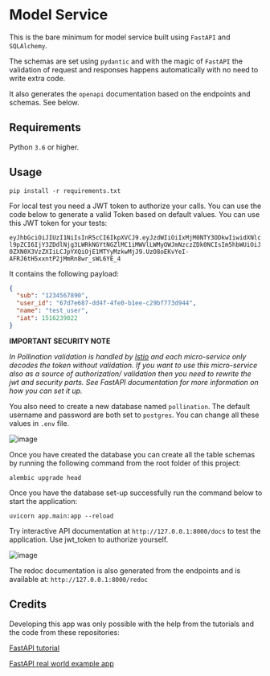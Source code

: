 # Model Service

This is the bare minimum for model service built using `FastAPI` and `SQLAlchemy`.

The schemas are set using `pydantic` and with the magic of `FastAPI` the validation of
request and responses happens automatically with no need to write extra code.

It also generates the `openapi` documentation based on the endpoints and schemas. See below.

## Requirements

Python `3.6` or higher.

## Usage

```shell
pip install -r requirements.txt
```

For local test you need a JWT token to authorize your calls. You can use the code below
to generate a valid Token based on default values. You can use this JWT token for your
tests:

`eyJhbGciOiJIUzI1NiIsInR5cCI6IkpXVCJ9.eyJzdWIiOiIxMjM0NTY3ODkwIiwidXNlcl9pZCI6IjY3ZDdlNjg3LWRkNGYtNGZlMC1iMWVlLWMyOWJmNzczZDk0NCIsIm5hbWUiOiJ0ZXN0X3VzZXIiLCJpYXQiOjE1MTYyMzkwMjJ9.UzO8oEKvYeI-AFRJ6tH5xxntP2jMmRn8wr_sWL6YE_4`

It contains the following payload:

```json
{
  "sub": "1234567890",
  "user_id": "67d7e687-dd4f-4fe0-b1ee-c29bf773d944",
  "name": "test_user",
  "iat": 1516239022
}
```


**IMPORTANT SECURITY NOTE**

_In Pollination validation is handled by [Istio](https://istio.io/) and each
micro-service only decodes the token without validation. If you want to use this
micro-service also as a source of authorization/ validation then you need to rewrite the
jwt and security parts. See FastAPI documentation for more information on how you can set
it up._


You also need to create a new database named `pollination`. The default username and
password are both set to `postgres`. You can change all these values in `.env` file.

![image](https://user-images.githubusercontent.com/2915573/55664928-6e96c980-5804-11e9-84f1-238fbbadeeeb.png)

Once you have created the database you can create all the table schemas by running the following command from the root folder of this project:
```console
alembic upgrade head
```

Once you have the database set-up successfully run the command below to start the
application:

`uvicorn app.main:app --reload`

Try interactive API documentation at `http://127.0.0.1:8000/docs` to test the
application. Use jwt_token to authorize yourself.

![image](https://user-images.githubusercontent.com/2915573/55664937-9a19b400-5804-11e9-97c2-e88aa4ed07f8.png)

The redoc documentation is also generated from the endpoints and is available at: `http://127.0.0.1:8000/redoc`

<!-- ![sensor_grid_redoc](https://user-images.githubusercontent.com/2915573/55664978-55dae380-5805-11e9-9aa7-89d7660c67dd.gif) -->

## Credits

Developing this app was only possible with the help from the tutorials and the code from
these repositories:

[FastAPI tutorial](https://fastapi.tiangolo.com/tutorial/intro/)

[FastAPI real world example
app](https://github.com/nsidnev/fastapi-realworld-example-app)
